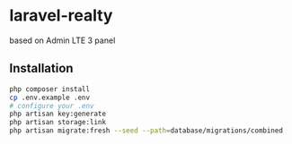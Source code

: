 # laravel-realty
based on Admin LTE 3 panel

## Installation
```bash
php composer install
cp .env.example .env
# configure your .env
php artisan key:generate
php artisan storage:link
php artisan migrate:fresh --seed --path=database/migrations/combined
```
